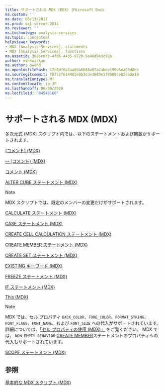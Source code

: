 ```yaml
---
title: サポートされる MDX (MDX) |Microsoft Docs
ms.custom: ''
ms.date: 06/13/2017
ms.prod: sql-server-2014
ms.reviewer: ''
ms.technology: analysis-services
ms.topic: conceptual
helpviewer_keywords:
- MDX [Analysis Services], statements
- MDX [Analysis Services], functions
ms.assetid: 308bc0b3-4fd6-4435-972b-5e40d9e3c99b
author: minewiskan
ms.author: owend
ms.openlocfilehash: 17e8df6a2aa6da6b88a07a2abdef99d6ea03d8eb
ms.sourcegitcommit: f0772f614482e0b3cde3609e178689ce62ca3a19
ms.translationtype: MT
ms.contentlocale: ja-JP
ms.lasthandoff: 06/09/2020
ms.locfileid: "84546160"
---
```

# <a name="supported-mdx-mdx"></a>サポートされる MDX (MDX)
  多次元式 (MDX) スクリプト内では、以下のステートメントおよび関数がサポートされます。  
  
 [(コメント) (MDX)](/sql/mdx/comment-mdx)  
  
 [-- &#40;コメント&#41; &#40;MDX&#41;](/sql/mdx/comment-mdx)  
  
 [コメント &#40;MDX&#41;](/sql/mdx/comment-mdx)  
  
 [ALTER CUBE ステートメント (MDX)](/sql/mdx/mdx-data-definition-alter-cube)  
  
> [!NOTE]  
>  MDX スクリプトでは、既定のメンバーの変更だけがサポートされます。  
  
 [CALCULATE ステートメント (MDX)](/sql/mdx/mdx-scripting-calculate)  
  
 [CASE ステートメント (MDX)](/sql/mdx/case-statement-mdx)  
  
 [CREATE CELL CALCULATION ステートメント (MDX)](/sql/mdx/mdx-data-definition-create-cell-calculation)  
  
 [CREATE MEMBER ステートメント &#40;MDX&#41;](/sql/mdx/mdx-data-definition-create-member)  
  
 [CREATE SET ステートメント (MDX)](/sql/mdx/mdx-data-definition-create-set)  
  
 [EXISTING キーワード (MDX)](mdx-query-existing-keyword.md)  
  
 [FREEZE ステートメント (MDX)](/sql/mdx/mdx-scripting-freeze)  
  
 [IF ステートメント (MDX)](/sql/mdx/mdx-scripting-if)  
  
 [This (MDX)](/sql/mdx/this-mdx)  
  
> [!NOTE]  
>  MDX では、セル プロパティ `BACK_COLOR`、`FORE_COLOR`、`FORMAT_STRING`、`FONT_FLAGS`、`FONT_NAME`、および `FONT_SIZE` への代入がサポートされています。 詳細については、[「セル プロパティの使用 (MDX)」](mdx-cell-properties-using-cell-properties.md) をご覧ください。 MDX では、 `NON_EMPTY_BEHAVIOR` [CREATE MEMBER](/sql/mdx/mdx-data-definition-create-member)ステートメントのプロパティへの代入もサポートされています。  
  
 [SCOPE ステートメント (MDX)](/sql/mdx/mdx-scripting-scope)  
  
## <a name="see-also"></a>参照  
 [基本的な MDX スクリプト &#40;MDX&#41;](the-basic-mdx-script-mdx.md)  
  
  
